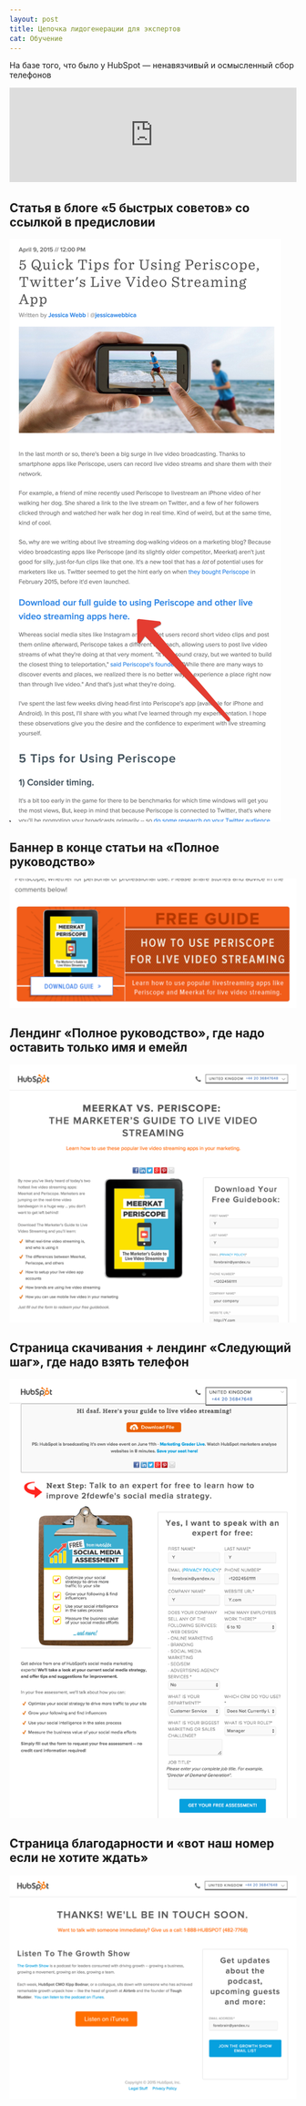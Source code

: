```yaml
---
layout: post
title: Цепочка лидогенерации для экспертов
cat: Обучение
---
```


На базе того, что было у HubSpot — ненавязчивый и осмысленный сбор телефонов

<iframe width="100%" height="166" scrolling="no" frameborder="no" src="https://w.soundcloud.com/player/?url=https%3A//api.soundcloud.com/tracks/237620824&amp;color=ff5500&amp;auto_play=false&amp;hide_related=false&amp;show_comments=true&amp;show_user=true&amp;show_reposts=false"></iframe>

## Статья в блоге «5 быстрых советов» со ссылкой в предисловии

<a href="/images/2015-12-15-hubspot-blog.png"><img src="/images/2015-12-15-hubspot-blog.png" class="img-responsive thumbnail"/></a>

## Баннер в конце статьи на «Полное руководство»

<a href="/images/2015-12-15-hubspot-banner.png"><img src="/images/2015-12-15-hubspot-banner.png" class="img-responsive thumbnail"/></a>

## Лендинг «Полное руководство», где надо оставить только имя и емейл

<a href="/images/2015-12-15-hubspot-landing.png"><img src="/images/2015-12-15-hubspot-landing.png" class="img-responsive thumbnail"/></a>

## Страница скачивания + лендинг «Следующий шаг», где надо взять телефон

<a href="/images/2015-12-15-hubspot-landing-phone.png"><img src="/images/2015-12-15-hubspot-landing-phone.png" class="img-responsive thumbnail"/></a>

## Страница благодарности и «вот наш номер если не хотите ждать»

<a href="/images/2015-12-15-hubspot-thankyou.png"><img src="/images/2015-12-15-hubspot-thankyou.png" class="img-responsive thumbnail"/></a>


